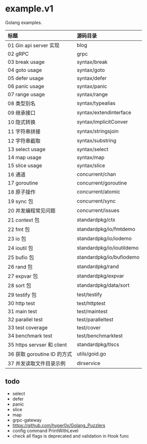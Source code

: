 # example.v1
Golang examples.


| 标题 | 源码目录  |
| :------ | :------ |
| 01 Gin api server 实现 | blog  |
| 02 gRPC | grpc  |
| 03 break usage | syntax/break  |
| 04 goto usage | syntax/goto  |
| 05 defer usage |  syntax/defer |
| 06 panic usage | syntax/panic  |
| 07 range usage | syntax/range  |
| 08 类型别名 | syntax/typealias  |
| 09 继承接口 | syntax/extendinterface  |
| 10 隐式转换 | syntax/implicitConver |
| 11 字符串拼接 | syntax/stringsjoin |
| 12 字符串截取 | syntax/substring |
| 13 select usage | syntax/select |
| 14 map usage | syntax/map |
| 15 slice usage | syntax/slice |
| 16 通道 | concurrent/chan |
| 17 goroutine | concurrent/goroutine |
| 18 原子操作 | concurrent/atomic |
| 19 sync 包 | concurrent/sync |
| 20 并发编程常见问题 | concurrent/issues |
| 21 context 包 | standardpkg/ctx |
| 22 fmt 包 | standardpkg/io/fmtdemo |
| 23 io 包 | standardpkg/io/iodemo |
| 24 ioutil 包 | standardpkg/io/ioutildemo |
| 25 bufio 包 | standardpkg/io/bufiodemo |
| 26 rand 包 | standardpkg/rand |
| 27 expvar 包 | standardpkg/expvar |
| 28 sort 包 | standardpkg/data/sort |
| 29 testify 包 | test/testify |
| 30 http test | test/httptest |
| 31 main test | test/maintest |
| 32 parallel test | test/paralleltest |
| 33 test coverage | test/cover |
| 34 benchmark test | test/benchmarktest |
| 35 https servser 和 client | standardpkg/tlscs |
| 36 获取 goroutine ID 的方式 | utils/goid.go |
| 37 并发读取文件目录示例 | dirservice |


## todo

- select
- defer
- panic
- slice
- map
- grpc-gateway
- https://github.com/hyper0x/Golang_Puzzlers
- config command PrintWithLevel
- check all flags is deprecated and validation in Hook func
